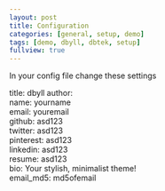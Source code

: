 ```yaml
---
layout: post
title: Configuration
categories: [general, setup, demo]
tags: [demo, dbyll, dbtek, setup]
fullview: true
---
```


In your config file change these settings

title: dbyll
author:  
  name: yourname  
  email: youremail  
  github: asd123  
  twitter: asd123  
  pinterest: asd123  
  linkedin: asd123  
  resume: asd123  
  bio: Your stylish,  minimalist theme!  
  email_md5: md5ofemail  